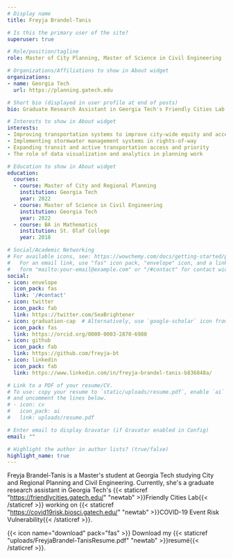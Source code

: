 ```yaml
---
# Display name
title: Freyja Brandel-Tanis

# Is this the primary user of the site?
superuser: true

# Role/position/tagline
role: Master of City Planning, Master of Science in Civil Engineering

# Organizations/Affiliations to show in About widget
organizations:
- name: Georgia Tech
  url: https://planning.gatech.edu

# Short bio (displayed in user profile at end of posts)
bio: Graduate Research Assistant in Georgia Tech's Friendly Cities Lab studying COVID-19 Risk Visualization and writing a thesis on stormwater vulnerability to transportation infrastructure.

# Interests to show in About widget
interests:
- Improving transportation systems to improve city-wide equity and accessibility
- Implementing stormwater management systems in rights-of-way
- Expanding transit and active transportation access and priority
- The role of data visualization and analytics in planning work

# Education to show in About widget
education:
  courses:
  - course: Master of City and Regional Planning
    institution: Georgia Tech
    year: 2022
  - course: Master of Science in Civil Engineering
    institution: Georgia Tech
    year: 2022
  - course: BA in Mathematics
    institution: St. Olaf College
    year: 2018

# Social/Academic Networking
# For available icons, see: https://wowchemy.com/docs/getting-started/page-builder/#icons
#   For an email link, use "fas" icon pack, "envelope" icon, and a link in the
#   form "mailto:your-email@example.com" or "/#contact" for contact widget.
social:
- icon: envelope
  icon_pack: fas
  link: '/#contact'
- icon: twitter
  icon_pack: fab
  link: https://twitter.com/SeaBrightener
- icon: graduation-cap  # Alternatively, use `google-scholar` icon from `ai` icon pack
  icon_pack: fas
  link: https://orcid.org/0000-0003-2870-6980
- icon: github
  icon_pack: fab
  link: https://github.com/freyja-bt
- icon: linkedin
  icon_pack: fab
  link: https://www.linkedin.com/in/freyja-brandel-tanis-b836848a/

# Link to a PDF of your resume/CV.
# To use: copy your resume to `static/uploads/resume.pdf`, enable `ai` icons in `params.toml`, 
# and uncomment the lines below.
# - icon: cv
#   icon_pack: ai
#   link: uploads/resume.pdf

# Enter email to display Gravatar (if Gravatar enabled in Config)
email: ""

# Highlight the author in author lists? (true/false)
highlight_name: true
---
```


Freyja Brandel-Tanis is a Master's student at Georgia Tech studying City and Regional Planning and Civil Engineering. Currently, she's a graduate research assistant in Georgia Tech's {{< staticref "https://friendlycities.gatech.edu/" "newtab" >}}Friendly Cities Lab{{< /staticref >}} working on {{< staticref "https://covid19risk.biosci.gatech.edu/" "newtab" >}}COVID-19 Event Risk Vulnerability{{< /staticref >}}.


{{< icon name="download" pack="fas" >}} Download my {{< staticref "uploads/FreyjaBrandel-TanisResume.pdf" "newtab" >}}resumé{{< /staticref >}}.
